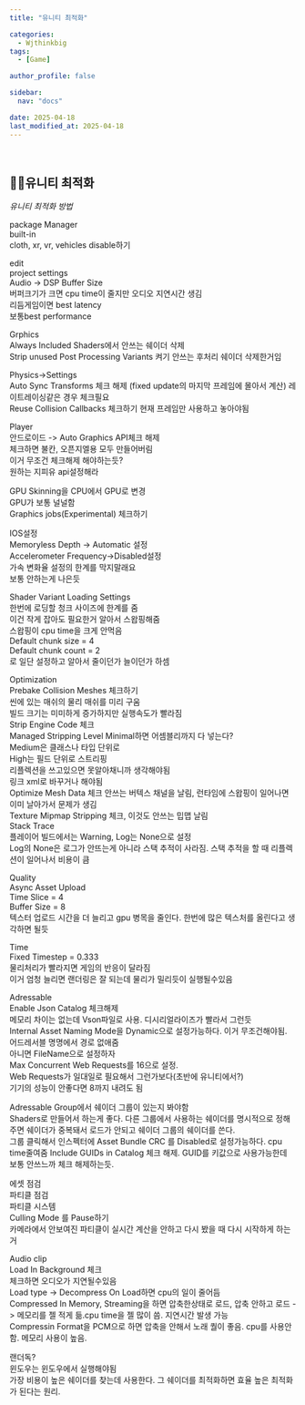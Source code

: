 ```yaml
---
title: "유니티 최적화"

categories:
  - Wjthinkbig
tags:
  - [Game]

author_profile: false

sidebar:
  nav: "docs"

date: 2025-04-18
last_modified_at: 2025-04-18
---
```



<br>

## 🙇‍♀️유니티 최적화

*유니티 최적화 방법*

package Manager  
built-in  
cloth, xr, vr, vehicles disable하기

edit  
project settings  
Audio -> DSP Buffer Size  
버퍼크기가 크면 cpu time이 줄지만 오디오 지연시간 생김   
리듬게임이면 best latency  
보통best performance  

Grphics  
Always Included Shaders에서 안쓰는 쉐이더 삭제  
Strip unused Post Processing Variants 켜기 안쓰는 후처리 쉐이더 삭제한거임  

Physics->Settings  
Auto Sync Transforms 체크 해제 (fixed update의 마지막 프레임에 몰아서 계산)   레이트레이싱같은 경우 체크필요  
Reuse Collision Callbacks 체크하기 현재 프레임만 사용하고 놓아야됨  

Player  
안드로이드 -> Auto Graphics API체크 해제  
체크하면 불칸, 오픈지엘용 모두 만들어버림  
이거 무조건 체크해제 해야하는듯?  
원하는 지피유 api설정해라  

GPU Skinning을 CPU에서 GPU로 변경  
GPU가 보통 널널함  
Graphics jobs(Experimental) 체크하기  


IOS설정  
Memoryless Depth -> Automatic 설정  
Accelerometer Frequency->Disabled설정  
가속 변화율 설정의 한계를 막지말래요  
보통 안하는게 나은듯  

Shader Variant Loading Settings  
한번에 로딩할 청크 사이즈에 한계를 줌  
이건 작게 잡아도 필요한거 알아서 스왑핑해줌  
스왑핑이 cpu time을 크게 안먹음  
Default chunk size = 4  
Default chunk count = 2  
로 일단 설정하고 알아서 줄이던가 늘이던가 하셈  

Optimization  
Prebake Collision Meshes 체크하기  
씬에 있는 매쉬의 물리 매쉬를 미리 구움  
빌드 크기는 미미하게 증가하지만 실행속도가 빨라짐  
Strip Engine Code 체크  
Managed Stripping Level Minimal하면 어셈블리까지 다 넣는다?  
Medium은 클래스나 타입 단위로  
High는 필드 단위로 스트리핑  
리플렉션을 쓰고있으면 못알아채니까 생각해야됨  
링크 xml로 바꾸거나 해야됨  
Optimize Mesh Data 체크 안쓰는 버텍스 채널을 날림, 런타임에 스왑핑이 일어나면 이미 날아가서 문제가 생김  
Texture Mipmap Stripping 체크, 이것도 안쓰는 밉맵 날림  
Stack Trace  
플레이어 빌드에서는 Warning, Log는 None으로 설정  
Log의 None은 로그가 안뜨는게 아니라 스택 추적이 사라짐. 스택 추적을 할 때 리플렉션이 일어나서 비용이 큼  



Quality  
Async Asset Upload  
Time Slice = 4  
Buffer Size = 8  
텍스터 업로드 시간을 더 늘리고 gpu 병목을 줄인다. 한번에 많은 텍스처를 올린다고 생각하면 될듯  


Time  
Fixed Timestep = 0.333  
물리처리가 빨라지면 게임의 반응이 달라짐  
이거 엄청 늘리면 랜더링은 잘 되는데 물리가 밀리듯이 실행될수있음  



Adressable  
Enable Json Catalog 체크해제  
메모리 차이는 없는데 Vson파일로 사용. 디시리얼라이즈가 빨라서 그런듯  
Internal Asset Naming Mode을 Dynamic으로 설정가능하다. 이거 무조건해야됨. 어드레서블 명명에서 경로 없애줌  
아니면 FileName으로 설정하자  
Max Concurrent Web Requests를 16으로 설정.  
Web Requests가 일대일로 필요해서 그런가보다(초반에 유니티에서?)  
기기의 성능이 안좋다면 8까지 내려도 됨  

Adressable Group에서 쉐이더 그룹이 있는지 봐야함  
Shaders로 만들어서 하는게 좋다. 다른 그룹에서 사용하는 쉐이더를 명시적으로 정해주면 쉐이더가 중복돼서 로드가 안되고 쉐이더 그룹의 쉐이더를 쓴다.  
그룹 클릭해서 인스펙터에 Asset Bundle CRC 를 Disabled로 설정가능하다. cpu time줄여줌
Include GUIDs in Catalog 체크 해제. GUID를 키값으로 사용가능한데 보통 안쓰느까 체크 해제하는듯.


에셋 점검  
파티클 점검  
파티클 시스템  
Culling Mode 를 Pause하기  
카메라에서 안보여진 파티클이 실시간 계산을 안하고 다시 봤을 때 다시 시작하게 하는거  

Audio clip   
Load In Background 체크  
체크하면 오디오가 지연될수있음  
Load type -> Decompress On Load하면 cpu의 일이 줄어듬  
Compressed In Memory, Streaming을 하면 압축한상태로 로드, 압축 안하고 로드 -> 메모리를 젤 적게 듦.cpu time을 젤 많이 씀. 지연시간 발생 가능  
Compressin Format을 PCM으로 하면 압축을 안해서 노래 퀄이 좋음. cpu를 사용안함. 메모리 사용이 높음.


랜더독?  
윈도우는 윈도우에서 실행해야됨  
가장 비용이 높은 쉐이더를 찾는데 사용한다. 그 쉐이더를 최적화하면 효율 높은 최적화가 된다는 원리.

